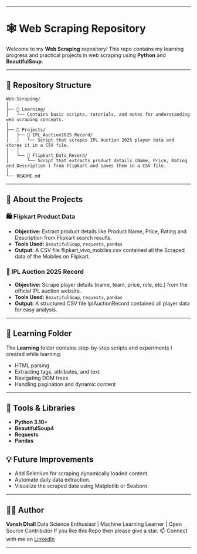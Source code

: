
---

# 🕸️ Web Scraping Repository

Welcome to my **Web Scraping** repository!
This repo contains my learning progress and practical projects in web scraping using **Python** and **BeautifulSoup**.

---

## 📁 Repository Structure

```
Web-Scraping/
│
├── 📂 Learning/
│   └── Contains basic scripts, tutorials, and notes for understanding web scraping concepts.
│
├── 📂 Projects/
│   ├── 📁 IPL_Auction2025_Record/
│   │   └── Script that scrapes IPL Auction 2025 player data and stores it in a CSV file.
│   │
│   └── 📁 Flipkart_Data_Record/
│       └── Script that extracts product details (Name, Price, Rating and Description ) from Flipkart and saves them in a CSV file.
│
└── README.md
```

---

## 🚀 About the Projects

### 🛍️ Flipkart Product Data

* **Objective:** Extract product details like Product Name, Price, Rating and Description from Flipkart search results.
* **Tools Used:** `BeautifulSoup`, `requests`, `pandas`
* **Output:** A CSV file flipkart_vivo_mobiles.csv contained all the Scraped data of the Mobiles on Flipkart.

### 🏏 IPL Auction 2025 Record

* **Objective:** Scrape player details (name, team, price, role, etc.) from the official IPL auction website.
* **Tools Used:** `BeautifulSoup`, `requests`, `pandas`
* **Output:** A structured CSV file IplAuctionRecord contained all player data for easy analysis.

---

## 🧠 Learning Folder

The **Learning** folder contains step-by-step scripts and experiments I created while learning:

* HTML parsing
* Extracting tags, attributes, and text
* Navigating DOM trees
* Handling pagination and dynamic content

---

## 🧰 Tools & Libraries

* **Python 3.10+**
* **BeautifulSoup4**
* **Requests**
* **Pandas**

## 💡 Future Improvements

* Add Selenium for scraping dynamically loaded content.
* Automate daily data extraction.
* Visualize the scraped data using Matplotlib or Seaborn.

---

## 🧑‍💻 Author

**Vansh Dhall**
Data Science Enthusiast | Machine Learning Learner | Open Source Contributor
If you like this Repo then please give a star.
📫 Connect with me on [LinkedIn](https://www.linkedin.com/in/vansh-dhall-703111363/)

---
